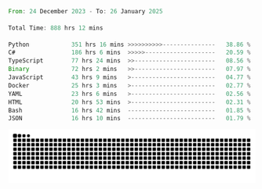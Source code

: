 <!--START_SECTION:waka-->

```rust
From: 24 December 2023 - To: 26 January 2025

Total Time: 888 hrs 12 mins

Python            351 hrs 16 mins >>>>>>>>>>---------------   38.86 %
C#                186 hrs 6 mins  >>>>>--------------------   20.59 %
TypeScript        77 hrs 24 mins  >>-----------------------   08.56 %
Binary            72 hrs 2 mins   >>-----------------------   07.97 %
JavaScript        43 hrs 9 mins   >------------------------   04.77 %
Docker            25 hrs 3 mins   >------------------------   02.77 %
YAML              23 hrs 6 mins   >------------------------   02.56 %
HTML              20 hrs 53 mins  >------------------------   02.31 %
Bash              16 hrs 42 mins  -------------------------   01.85 %
JSON              16 hrs 10 mins  -------------------------   01.79 %
```

<!--END_SECTION:waka-->


<picture>
  <source media="(prefers-color-scheme: dark)" srcset="https://raw.githubusercontent.com/jeerawut97/jeerawut97/output/github-contribution-grid-snake.svg">
  <img alt="github contribution grid snake animation" src="https://raw.githubusercontent.com/jeerawut97/jeerawut97/output/github-contribution-grid-snake.svg">
</picture>
